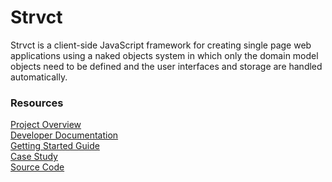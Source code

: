 # Strvct

Strvct is a client-side JavaScript framework for creating single page web applications using a naked objects system in which only the domain model objects need to be defined and the user interfaces and storage are handled automatically.

### Resources

[Project Overview](./docs/ProjectOverview.md)<br>
[Developer Documentation](./docs/Developer.md)<br>
[Getting Started Guide](./docs/GettingStartedGuide.md)<br>
[Case Study](CaseStudy.md)<br>
[Source Code](https://github.com/stevedekorte/strvct.net/)
